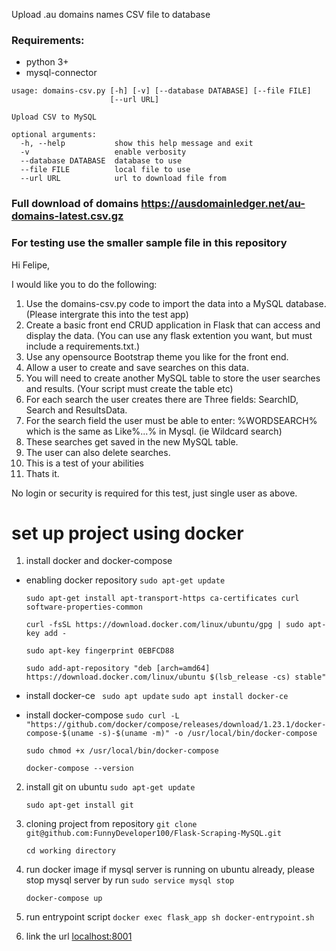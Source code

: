 Upload .au domains names CSV file to database

### Requirements:

* python 3+
* mysql-connector

```
usage: domains-csv.py [-h] [-v] [--database DATABASE] [--file FILE]
                      [--url URL]

Upload CSV to MySQL

optional arguments:
  -h, --help           show this help message and exit
  -v                   enable verbosity
  --database DATABASE  database to use
  --file FILE          local file to use
  --url URL            url to download file from
```
### Full download of domains https://ausdomainledger.net/au-domains-latest.csv.gz
### For testing use the smaller sample file in this repository

Hi Felipe,

I would like you to do the following:

1. Use the domains-csv.py code to import the data into a MySQL database. (Please intergrate this into the test app)
2. Create a basic front end CRUD application in Flask that can access and display the data. (You can use any flask extention you want, but must include a requirements.txt.)
3. Use any opensource Bootstrap theme you like for the front end.
4. Allow a user to create and save searches on this data. 
5. You will need to create another MySQL table to store the user searches and results. (Your script must create the table etc)
6. For each search the user creates there are Three fields: SearchID, Search and ResultsData.  
7. For the search field the user must be able to enter: %WORDSEARCH% which is the same as Like%...% in Mysql. (ie Wildcard search)
8. These searches get saved in the new MySQL table.
9. The user can also delete searches.
10. This is a test of your abilities 
11. Thats it.

No login or security is required for this test, just single user as above.

# set up project using docker

1. install docker and docker-compose
- enabling docker repository
    ```sudo apt-get update```
	
    ```sudo apt-get install apt-transport-https ca-certificates curl software-properties-common```

    ```curl -fsSL https://download.docker.com/linux/ubuntu/gpg | sudo apt-key add -```
	
    ```sudo apt-key fingerprint 0EBFCD88```
	
    ```sudo add-apt-repository "deb [arch=amd64]   https://download.docker.com/linux/ubuntu $(lsb_release -cs) stable"```
- install docker-ce
    ``` sudo apt update```
    ```sudo apt install docker-ce ```
- install docker-compose
    ```sudo curl -L  "https://github.com/docker/compose/releases/download/1.23.1/docker-compose-$(uname -s)-$(uname -m)" -o /usr/local/bin/docker-compose```

    ```sudo chmod +x /usr/local/bin/docker-compose```

    ```docker-compose --version```
2.  install git on ubuntu
	  ```sudo apt-get update```
	
	  ```sudo apt-get install git```

3. cloning project from repository
	  ```git clone git@github.com:FunnyDeveloper100/Flask-Scraping-MySQL.git ```
	
	  ```cd working directory```
4. run docker image
	  if mysql server is running on ubuntu already, please stop mysql server by run ```sudo service mysql stop```
	
	  ```docker-compose up```
5. run entrypoint script
	  ```docker exec flask_app sh docker-entrypoint.sh```

6. link the url [localhost:8001](http://localhost:8001)


